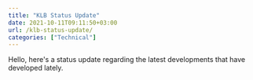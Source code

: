 ```yaml
---
title: "KLB Status Update"
date: 2021-10-11T09:11:50+03:00
url: /klb-status-update/
categories: ["Technical"]
---
```

Hello, here's a status update regarding the latest developments that have developed lately.
